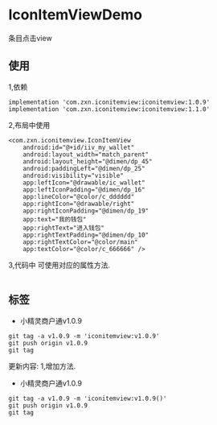 # IconItemViewDemo
条目点击view

## 使用

1,依赖
```
implementation 'com.zxn.iconitemview:iconitemview:1.0.9'
implementation 'com.zxn.iconitemview:iconitemview:1.1.0'
```
2,布局中使用
```
<com.zxn.iconitemview.IconItemView
    android:id="@+id/iiv_my_wallet"
    android:layout_width="match_parent"
    android:layout_height="@dimen/dp_45"
    android:paddingLeft="@dimen/dp_25"
    android:visibility="visible"
    app:leftIcon="@drawable/ic_wallet"
    app:leftIconPadding="@dimen/dp_16"
    app:lineColor="@color/c_dddddd"
    app:rightIcon="@drawable/right"
    app:rightIconPadding="@dimen/dp_19"
    app:text="我的钱包"
    app:rightText="进入钱包"
    app:rightTextPadding="@dimen/dp_10"
    app:rightTextColor="@color/main"
    app:textColor="@color/c_666666" />
```
3,代码中
可使用对应的属性方法.
```
```
## 标签

- 小精灵商户通v1.0.9
```
git tag -a v1.0.9 -m 'iconitemview:v1.0.9'
git push origin v1.0.9
git tag
```
更新内容:
1,增加方法.

- 小精灵商户通v1.0.9
```
git tag -a v1.0.9 -m 'iconitemview:v1.0.9()'
git push origin v1.0.9
git tag
```
